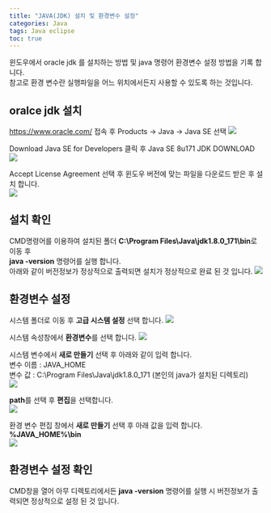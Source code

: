 ```yaml
---
title: "JAVA(JDK) 설치 및 환경변수 설정"
categories: Java
tags: Java eclipse
toc: true
---
```


윈도우에서 oracle jdk 를 설치하는 방법 및 java 명령어 환경변수 설정 방법을 기록 합니다.  <br>
참고로 환경 변수란 실행파일을 어느 위치에서든지 사용할 수 있도록 하는 것입니다.

## oralce jdk 설치
https://www.oracle.com/ 접속 후 Products → Java → Java SE 선택
<img src="/assets/images/java/java-16.png">

Download Java SE for Developers 클릭 후 Java SE 8u171 JDK DOWNLOAD
<img src="/assets/images/java/java-17.png">

Accept License Agreement 선택 후 윈도우 버전에 맞는 파일을 다운로드 받은 후 설치 합니다.<br>
<img src="/assets/images/java/java-18.png">


## 설치 확인
CMD명령어를 이용하여 설치된 폴더 **C:\Program Files\Java\jdk1.8.0_171\bin**로 이동 후 <br>
**java -version** 명령어를 실행 합니다. <br>
아래와 같이 버전정보가 정상적으로 출력되면 설치가 정상적으로 완료 된 것 입니다.
<img src="/assets/images/java/java-19.png">


## 환경변수 설정
시스템 폴더로 이동 후 **고급 시스템 설정** 선택 합니다.
<img src="/assets/images/java/java-20.png">


시스템 속성창에서 **환경변수**를 선택 합니다.
<img src="/assets/images/java/java-21.png">


시스템 변수에서 **새로 만들기** 선택 후 아래와 같이 입력 합니다. <br>
변수 이름 : JAVA_HOME <br>
변수 값 : C:\Program Files\Java\jdk1.8.0_171 (본인의 java가 설치된 디렉토리) <br>
<img src="/assets/images/java/java-22.png">


**path**를 선택 후 **편집**을 선택합니다. <br>
<img src="/assets/images/java/java-23.png">


환경 변수 편집 창에서 **새로 만들기** 선택 후 아래 값을 입력 합니다. <br>
**%JAVA_HOME%\bin** <br>
<img src="/assets/images/java/java-24.png"> 


## 환경변수 설정 확인
CMD창을 열어 아무 디렉토리에서든 **java -version** 명령어를 실행 시 버전정보가 출력되면 정상적으로 설정 된 것 입니다.

